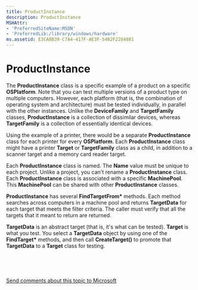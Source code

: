 ```yaml
---
title: ProductInstance
description: ProductInstance
MSHAttr:
- 'PreferredSiteName:MSDN'
- 'PreferredLib:/library/windows/hardware'
ms.assetid: E3CA8B39-C7A4-417F-AE3F-5482F2284881
---
```


# ProductInstance


The **ProductInstance** class is a specific example of a product on a specific **OSPlatform**. Note that you can test multiple versions of a product type on multiple computers. However, each platform (that is, the combination of operating system and architecture) must be tested individually, in parallel with the other instances. Unlike the **DeviceFamily** and **TargetFamily** classes, **ProductInstance** is a collection of dissimilar devices, whereas **TargetFamily** is a collection of essentially identical devices.

Using the example of a printer, there would be a separate **ProductInstance** class for each printer for every **OSPlatform**. Each **ProductInstance** class might have a printer **Target** or **TargetFamily** class as a child, in addition to a scanner target and a memory card reader target.

Each **ProductInstance** class is named. The **Name** value must be unique to each project. Unlike a project, you can't rename a **ProductInstance** class. Each **ProductInstance** class is associated with a specific **MachinePool**. This **MachinePool** can be shared with other **ProductInstance** classes.

**ProductInstance** has several **FindTargetFrom\*** methods. Each method searches across computers in a machine pool and returns **TargetData** for each target that meets the filter criteria. The caller must verify that all the targets that it meant to return are returned.

**TargetData** is an abstract target (that is, it's what can be tested). **Target** is what you test. You select a **TargetData** object by using one of the **FindTarget\*** methods, and then call **CreateTarget()** to promote that **TargetData** to a **Target** class for testing.

 

 

[Send comments about this topic to Microsoft](mailto:wsddocfb@microsoft.com?subject=Documentation%20feedback%20%5Bp_hlk_om\p_hlk%5D:%20ProductInstance%20%20RELEASE:%20%287/11/2017%29&body=%0A%0APRIVACY%20STATEMENT%0A%0AWe%20use%20your%20feedback%20to%20improve%20the%20documentation.%20We%20don't%20use%20your%20email%20address%20for%20any%20other%20purpose,%20and%20we'll%20remove%20your%20email%20address%20from%20our%20system%20after%20the%20issue%20that%20you're%20reporting%20is%20fixed.%20While%20we're%20working%20to%20fix%20this%20issue,%20we%20might%20send%20you%20an%20email%20message%20to%20ask%20for%20more%20info.%20Later,%20we%20might%20also%20send%20you%20an%20email%20message%20to%20let%20you%20know%20that%20we've%20addressed%20your%20feedback.%0A%0AFor%20more%20info%20about%20Microsoft's%20privacy%20policy,%20see%20http://privacy.microsoft.com/en-us/default.aspx. "Send comments about this topic to Microsoft")




